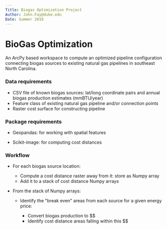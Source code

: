 ```yaml
---
Title: Biogas Optimization Project
Author: John.Fay@duke.edu
Date: Summer 2019
---
```


# BioGas Optimization

An ArcPy based workspace to compute an optimized pipeline configuration connecting biogas sources to existing natural gas pipelines in southeast North Carolina. 



### Data requirements

* CSV file of known biogas sources: lat/long coordinate pairs and annual biogas production estimates (mmBTU/year)
* Feature class of existing natural gas pipeline and/or connection points
* Raster cost surface for constructing pipeline



### Package requirements

* Geopandas: for working with spatial features

* Scikit-image: for computing cost distances

  

### Workflow

* For each biogas source location:

  * Compute a cost distance raster away from it: store as Numpy array
  * Add it to a stack of cost distance Numpy arrays

* From the stack of Numpy arrays: 

  * Identify the "break even" areas from each source for a given energy price: 

    * Convert biogas production to $$ 
    * Identify cost distance areas falling within this $$

    